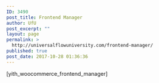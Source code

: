 ```yaml
---
ID: 3490
post_title: Frontend Manager
author: UfU
post_excerpt: ""
layout: page
permalink: >
  http://universalflowuniversity.com/frontend-manager/
published: true
post_date: 2017-10-28 01:36:36
---
```

[yith_woocommerce_frontend_manager]